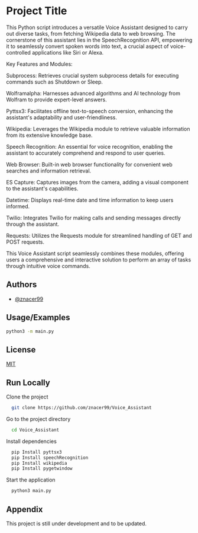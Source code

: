 
# Project Title

This Python script introduces a versatile Voice Assistant designed to carry out diverse tasks, from fetching Wikipedia data to web browsing. The cornerstone of this assistant lies in the SpeechRecognition API, empowering it to seamlessly convert spoken words into text, a crucial aspect of voice-controlled applications like Siri or Alexa.

Key Features and Modules:

Subprocess: Retrieves crucial system subprocess details for executing commands such as Shutdown or Sleep.

Wolframalpha: Harnesses advanced algorithms and AI technology from Wolfram to provide expert-level answers.

Pyttsx3: Facilitates offline text-to-speech conversion, enhancing the assistant's adaptability and user-friendliness.

Wikipedia: Leverages the Wikipedia module to retrieve valuable information from its extensive knowledge base.

Speech Recognition: An essential for voice recognition, enabling the assistant to accurately comprehend and respond to user queries.

Web Browser: Built-in web browser functionality for convenient web searches and information retrieval.

ES Capture: Captures images from the camera, adding a visual component to the assistant's capabilities.

Datetime: Displays real-time date and time information to keep users informed.

Twilio: Integrates Twilio for making calls and sending messages directly through the assistant.

Requests: Utilizes the Requests module for streamlined handling of GET and POST requests.

This Voice Assistant script seamlessly combines these modules, offering users a comprehensive and interactive solution to perform an array of tasks through intuitive voice commands.








## Authors

- [@znacer99](https://github.com/znacer99)


## Usage/Examples
```bash
python3 -m main.py
```

## License

[MIT](https://github.com/znacer99/Voice_Assistant/blob/main/LICENSE)


## Run Locally

Clone the project

```bash
  git clone https://github.com/znacer99/Voice_Assistant
```

Go to the project directory

```bash
  cd Voice_Assistant
```

Install dependencies

```bash
  pip Install pyttsx3
  pip Install speechRecognition
  pip Install wikipedia
  pip Install pygetwindow
```

Start the application

```bash
  python3 main.py
```


## Appendix

This project is still under development and to be updated.


